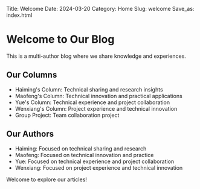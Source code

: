 Title: Welcome
Date: 2024-03-20
Category: Home
Slug: welcome
Save_as: index.html

# Welcome to Our Blog

This is a multi-author blog where we share knowledge and experiences.

## Our Columns

- Haiming's Column: Technical sharing and research insights
- Maofeng's Column: Technical innovation and practical applications
- Yue's Column: Technical experience and project collaboration
- Wenxiang's Column: Project experience and technical innovation
- Group Project: Team collaboration project

## Our Authors

- Haiming: Focused on technical sharing and research
- Maofeng: Focused on technical innovation and practice
- Yue: Focused on technical experience and project collaboration
- Wenxiang: Focused on project experience and technical innovation

Welcome to explore our articles! 